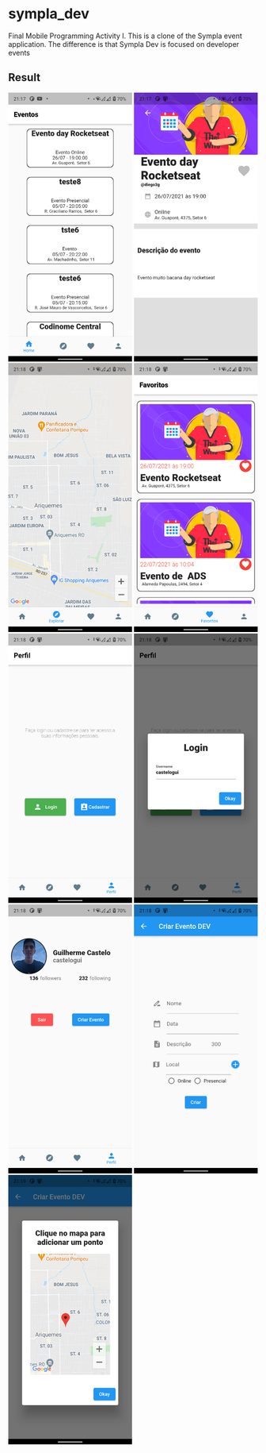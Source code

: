 # sympla_dev

Final Mobile Programming Activity I.
This is a clone of the Sympla event application. The difference is that Sympla Dev is focused on developer events

## Result

<div display="flex" flex-wrap="wrap" >
  <img src="/github/images/home_events.png" width="250">
  <img src="/github/images/event_description.png" width="250">
  <img src="/github/images/explore_events.png" width="250">
  <img src="/github/images/favorites_events.png" width="250">
  <img src="/github/images/profile_cadastro.png" width="250">
  <img src="/github/images/profile_login.png" width="250">
  <img src="/github/images/profile.png" width="250">
  <img src="/github/images/create_event.png" width="250">
  <img src="/github/images/create_event_point.png" width="250">
</div>


